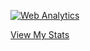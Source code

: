 <!-- Default Statcounter code for Resume
https://m-helmy.github.io/resume -->
<script type="text/javascript">
var sc_project=12014669; 
var sc_invisible=0; 
var sc_security="6842b396"; 
var sc_https=1; 
var scJsHost = "https://";
document.write("<sc"+"ript type='text/javascript' src='" +
scJsHost+
"statcounter.com/counter/counter.js'></"+"script>");
</script>
<noscript><div class="statcounter"><a title="Web Analytics"
href="https://statcounter.com/" target="_blank"><img
class="statcounter"
src="https://c.statcounter.com/12014669/0/6842b396/0/"
alt="Web Analytics"></a></div></noscript>
<!-- End of Statcounter Code -->
<a href="https://statcounter.com/p12014669/?guest=1">View My
Stats</a>

